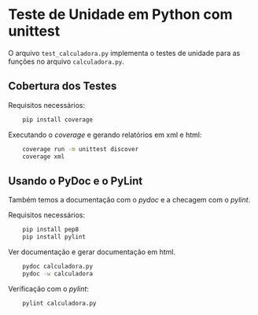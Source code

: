 # Teste de Unidade em Python com unittest

O arquivo `test_calculadora.py` implementa o testes de unidade para as funções no arquivo `calculadora.py`.

## Cobertura dos Testes

Requisitos necessários:

```bash
    pip install coverage
```

Executando o *coverage* e gerando relatórios em xml e html:

```bash
    coverage run -m unittest discover
    coverage xml
```

## Usando o PyDoc e o PyLint

Também temos a documentação com o *pydoc* e a checagem com o *pylint*.

Requisitos necessários:

```bash
    pip install pep8
    pip install pylint
```

Ver documentação e gerar documentação em html.

```bash
    pydoc calculadora.py
    pydoc -w calculadora
```

Verificação com o *pylint*:

```bash
    pylint calculadora.py
```

